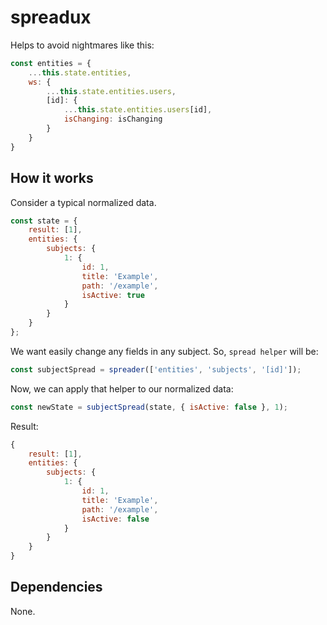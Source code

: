 # spreadux

Helps to avoid nightmares like this:

```javascript
const entities = {
	...this.state.entities,
	ws: {
		...this.state.entities.users,
		[id]: {
			...this.state.entities.users[id],
			isChanging: isChanging
		}
	}
}
```

## How it works

Consider a typical normalized data.

```javascript
const state = {
	result: [1],
	entities: {
		subjects: {
			1: {
				id: 1,
				title: 'Example',
				path: '/example',
				isActive: true
			}
		}
	}
};
```

We want easily change any fields in any subject. So, `spread helper` will be:

```javascript
const subjectSpread = spreader(['entities', 'subjects', '[id]']);
```

Now, we can apply that helper to our normalized data:

```javascript
const newState = subjectSpread(state, { isActive: false }, 1);
```

Result:

```javascript
{
	result: [1],
	entities: {
		subjects: {
			1: {
				id: 1,
				title: 'Example',
				path: '/example',
				isActive: false
			}
		}
	}
}
```

## Dependencies

None.

